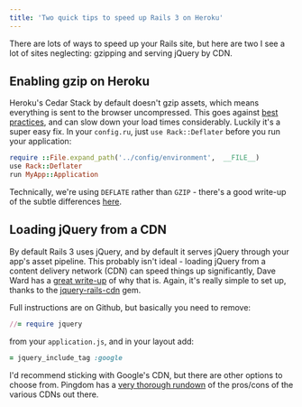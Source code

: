 ```yaml
---
title: 'Two quick tips to speed up Rails 3 on Heroku'
---
```


There are lots of ways to speed up your Rails site, but here are two I see a lot of sites neglecting: gzipping and serving jQuery by CDN.

<!-- excerpt -->

## Enabling gzip on Heroku

Heroku's Cedar Stack by default doesn't gzip assets, which means everything is sent to the browser uncompressed. This goes against [best practices](http://developer.yahoo.com/performance/rules.html#gzip), and can slow down your load times considerably. Luckily it's a super easy fix. In your `config.ru`, just `use Rack::Deflater` before you run your application:

```ruby
require ::File.expand_path('../config/environment',  __FILE__)
use Rack::Deflater
run MyApp::Application
```

Technically, we're using `DEFLATE` rather than `GZIP` - there's a good write-up of the subtle differences [here](http://zoompf.com/2012/02/lose-the-wait-http-compression).

## Loading jQuery from a CDN

By default Rails 3 uses jQuery, and by default it serves jQuery through your app's asset pipeline. This probably isn't ideal - loading jQuery from a content delivery network (CDN) can speed things up significantly, Dave Ward has a [great write-up](http://archive.is/p42VX) of why that is. Again, it's really simple to set up, thanks to the [jquery-rails-cdn](https://github.com/kenn/jquery-rails-cdn) gem.

Full instructions are on Github, but basically you need to remove:

```ruby
//= require jquery
```

from your `application.js`, and in your layout add:

```ruby
= jquery_include_tag :google
```

I'd recommend sticking with Google's CDN, but there are other options to choose from. Pingdom has a [very thorough rundown](https://web.archive.org/web/20180120034020/http://royal.pingdom.com/2012/07/24/best-cdn-for-jquery-in-2012/) of the pros/cons of the various CDNs out there.
